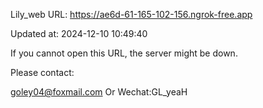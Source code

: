 Lily_web URL: https://ae6d-61-165-102-156.ngrok-free.app

Updated at: 2024-12-10 10:49:40

If you cannot open this URL, the server might be down.

Please contact: 

goley04@foxmail.com Or Wechat:GL_yeaH